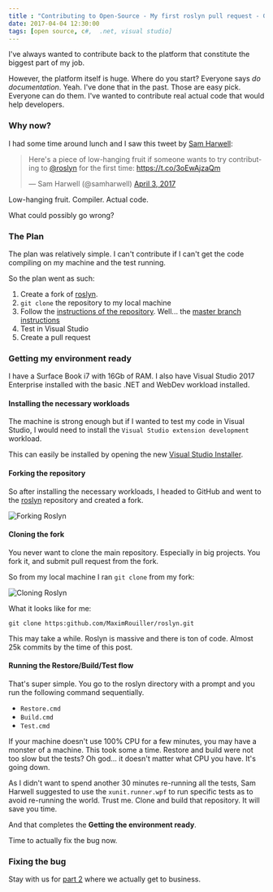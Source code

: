 ```yaml
---
title : "Contributing to Open-Source - My first roslyn pull request - Getting the environment ready"
date: 2017-04-04 12:30:00
tags: [open source, c#,  .net, visual studio]
---
```


I've always wanted to contribute back to the platform that constitute the biggest part of my job.

However, the platform itself is huge. Where do you start? Everyone says *do documentation*. Yeah. I've done that in the past. Those are easy pick. Everyone can do them. I've wanted to contribute real actual code that would help developers.

### Why now?

I had some time around lunch and I saw this tweet by [Sam Harwell](https://twitter.com/samharwell):

<blockquote class="twitter-tweet" data-lang="en"><p lang="en" dir="ltr">Here&#39;s a piece of low-hanging fruit if someone wants to try contributing to <a href="https://twitter.com/roslyn">@roslyn</a> for the first time: <a href="https://t.co/3oEwAjzaQm">https://t.co/3oEwAjzaQm</a></p>&mdash; Sam Harwell (@samharwell) <a href="https://twitter.com/samharwell/status/848907600905326594">April 3, 2017</a></blockquote>
<script async src="//platform.twitter.com/widgets.js" charset="utf-8"></script>

Low-hanging fruit. Compiler. Actual code.

What could possibly go wrong?

### The Plan

The plan was relatively simple. I can't contribute if I can't get the code compiling on my machine and the test running.

So the plan went as such:

1. Create a fork of [roslyn](https://www.github.com/dotnet/roslyn).
2. `git clone` the repository to my local machine
3. Follow the [instructions of the repository](https://github.com/dotnet/roslyn/wiki/Building%20Testing%20and%20Debugging). Well... the [master branch instructions](https://github.com/dotnet/roslyn/blob/master/docs/contributing/Building,%20Debugging,%20and%20Testing%20on%20Windows.md)
4. Test in Visual Studio
5. Create a pull request

### Getting my environment ready

I have a Surface Book i7 with 16Gb of RAM. I also have Visual Studio 2017 Enterprise installed with the basic .NET and WebDev workload installed.

#### Installing the necessary workloads

The machine is strong enough but if I wanted to test my code in Visual Studio, I would need to install the `Visual Studio extension development` workload.

This can easily be installed by opening the new [Visual Studio Installer](/post/whats-new-in-vs2017-visual-studio-installer/).

#### Forking the repository

So after installing the necessary workloads, I headed to GitHub and went to the [roslyn](https://www.github.com/dotnet/roslyn) repository and created a fork.

![Forking Roslyn](/posts/files/first-roslyn-pr/forking-roslyn.png)

#### Cloning the fork

You never want to clone the main repository. Especially in big projects. You fork it, and submit pull request from the fork.

So from my local machine I ran `git clone` from my fork:

![Cloning Roslyn](/posts/files/first-roslyn-pr/cloning-roslyn.png)

What it looks like for me:

```none
git clone https:github.com/MaximRouiller/roslyn.git
```

This may take a while. Roslyn is massive and there is ton of code. Almost 25k commits by the time of this post.

#### Running the Restore/Build/Test flow

That's super simple. You go to the roslyn directory with a prompt and you run the following command sequentially.

* `Restore.cmd`
* `Build.cmd`
* `Test.cmd`

If your machine doesn't use 100% CPU for a few minutes, you may have a monster of a machine. This took some a time. Restore and build were not too slow but the tests? Oh god... it doesn't matter what CPU you have. It's going down.

As I didn't want to spend another 30 minutes re-running all the tests, Sam Harwell suggested to use the `xunit.runner.wpf` to run specific tests as to avoid re-running the world. Trust me. Clone and build that repository. It will save you time.

And that completes the **Getting the environment ready**.

Time to actually fix the bug now.

### Fixing the bug

Stay with us for [part 2](/post/contributing-to-open-source-my-first-roslyn-pull-request-fixing-the-bug/) where we actually get to business.
